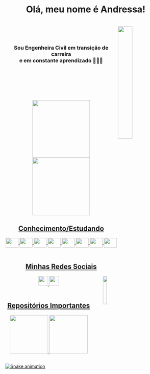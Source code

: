 <h1 align="center"> Olá, meu nome é Andressa! </h1>
<div>
  <br>
  <img align="right" src="https://64.media.tumblr.com/fe8562deba2ce1791f2c8af08a622da9/tumblr_mkrnrhTB6j1r998ieo1_500.gif" height="30%" width="30%"/>
  <br>
  <br>
  <h3 align="center">Sou Engenheira Civil em transição de carreira <br>e em constante aprendizado ✌🏽✨</h3> 
</div>

<br>
<br>
<br>
<br>

##

<div align="center">
  <a href="https://github.com/Andressavcon">
  <img height="180em" src="https://github-readme-stats.vercel.app/api?username=andressavcon&count_private=true&show_icons=true&theme=radical"/> 
  <img height="180em" src="https://github-readme-stats.vercel.app/api/top-langs/?username=andressavcon&layout=compact&theme=radical"/>
</div>

<h2 align="center">Conhecimento/Estudando</h2>
<div align="center" style="display: inline_block">
  <img align="center" src="https://cdn.jsdelivr.net/gh/devicons/devicon/icons/html5/html5-plain-wordmark.svg" height="30" width="40"/>
  <img align="center" src="https://cdn.jsdelivr.net/gh/devicons/devicon/icons/css3/css3-plain-wordmark.svg" height="30" width="40"/>
  <img align="center" src="https://cdn.jsdelivr.net/gh/devicons/devicon/icons/javascript/javascript-plain.svg" height="30" width="40"/>
  <img align="center" src="https://cdn.jsdelivr.net/gh/devicons/devicon/icons/typescript/typescript-plain.svg" height="30" width="40"/>
  <img align="center" src="https://cdn.jsdelivr.net/gh/devicons/devicon/icons/angularjs/angularjs-plain.svg" height="30" width="40"/>
  <img align="center" src="https://cdn.jsdelivr.net/gh/devicons/devicon/icons/java/java-original.svg" height="30" width="40"/>
  <img align="center" src="https://cdn.jsdelivr.net/gh/devicons/devicon/icons/spring/spring-original.svg" height="30" width="40"/>
  <img align="center" src="https://cdn.jsdelivr.net/gh/devicons/devicon/icons/mysql/mysql-plain.svg" height="30" width="40"/>
</div>

<br>
<h2 align="center">Minhas Redes Sociais</h2>
<div align="center">
  <a href="https://www.linkedin.com/in/andressavcon">
  <img src='https://img.shields.io/badge/LinkedIn-0077B5?style=for-the-badge&logo=linkedin&logoColor=white' height='30'>
  
  <a href="https://www.instagram.com/andressavcon">
  <img src='https://img.shields.io/badge/Instagram-E4405F?style=for-the-badge&logo=instagram&logoColor=white' height='30'>
  
  <img align="right" src="https://64.media.tumblr.com/dd763aa8a49d4889f33039ce6cf099cd/tumblr_mlot901XhS1so5mxwo1_500.gif" height="15%" width="15%"/>
</div>

<br>

<h2 align="center">Repositórios Importantes</h2>
<div align="center">  
  <a href="https://github.com/Andressavcon/interface-pag-inicial-instagram"/>
  <img height="120em" src="https://github-readme-stats.vercel.app/api/pin/?username=andressavcon&repo=interface-pag-inicial-instagram&theme=radical"/>
  
  <a href="https://github.com/Andressavcon/desafio-dio-poo"/>
  <img height="120em" src="https://github-readme-stats.vercel.app/api/pin/?username=andressavcon&repo=desafio-dio-poo&theme=radical"/>
</div>

##

![Snake animation](https://github.com/andressavcon/andressavcon/blob/output/github-contribution-grid-snake.svg)

